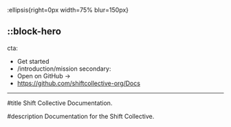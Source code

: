 :ellipsis{right=0px width=75% blur=150px}

::block-hero
---
cta:
  - Get started
  - /introduction/mission
secondary:
  - Open on GitHub →
  - https://github.com/shiftcollective-org/Docs
---

#title
Shift Collective Documentation.

#description
Documentation for the Shift Collective.

